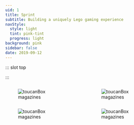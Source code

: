```yaml
---
uid: 1
title: Sprint
subtitle: Building a uniquely Lego gaming experience
navStyle:
  style: light
  tint: pink-tint
  progress: light
background: pink
sidebar: false
date: 2019-09-12
---
```


::: slot top

<Stage-ProjectStage :noise="true" ctaLabel="none" ctaUrl="https://www.ecosia.org"
description="Wesen is an experiment in turning customers into creators and building a digital product end-to-end. It enables anyone to customise a pendant necklace, which can be bespoke manufactured by a blend of traditional and modern techniques.">

  <template v-slot:visual-background>
    <figure class="full-screen">
      <Heros-ImageHero src="/images/als/moscow.jpg" alt="Ecosia mobile devices"/>
    </figure>
  </template>

</Stage-ProjectStage>

:::


<Content-ContextSection :box="true">

<template v-slot:main>

## Context

The rise of affordable 3D printers popularised the notion of mass customisation → . However, relatively high prices and lacklustre product creation experiences left its promises largely unrealised.

At that time I was working on customisable children’s toys at Makielab → . We enjoyed modest success, catching the attention of Disney who eventually bought the company. In this project I resolved to draw on some lessons learnt there.

Foremost, I wanted to explore the possibility of an unrestricted creation experience, able to generate infinite variations while being intuitive and fun to use. I also intended to fully automate and outsource the fulfillment process.

<!-- My interest lay specifically in full colour 3D printing of durable plastics suitable for children's toys. -->

</template>

<template v-slot:side>

**Reading time**
12 minutes

**Team composition**
CTO, product designer, two full-stack developers

</template>

</Content-ContextSection>




<Content-FreeSection padding="is-large">

<div class="columns">
  <div class="column">
    <figure class="image is-4by5">
      <img class="lazyload" data-src="https://bulma.io/images/placeholders/480x600.png" alt="toucanBox magazines">
    </figure>
  </div>

  <div class="column">
    <figure class="image is-4by5">
      <img class="lazyload" data-src="https://bulma.io/images/placeholders/480x600.png" alt="toucanBox magazines">
    </figure>
  </div>
</div>


<div class="columns">
  <div class="column">
    <figure class="image is-16by9">
      <img class="lazyload" data-src="https://bulma.io/images/placeholders/640x360.png" alt="toucanBox magazines">
    </figure>
  </div>


  <div class="column">
    <figure class="image is-16by9">
      <img class="lazyload" data-src="https://bulma.io/images/placeholders/640x360.png" alt="toucanBox magazines">
    </figure>
  </div>
</div>

</Content-FreeSection>
